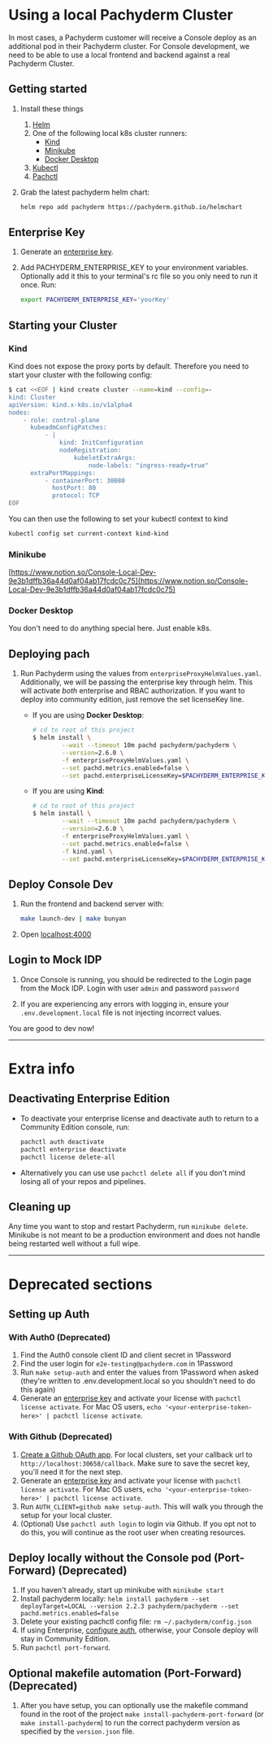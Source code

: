 # Using a local Pachyderm Cluster

In most cases, a Pachyderm customer will receive a Console deploy as an additional pod in their Pachyderm cluster. For Console development, we need to be able to use a local frontend and backend against a real Pachyderm Cluster.

## Getting started

1. Install these things
   1. [Helm](https://helm.sh/docs/intro/install/)
   1. One of the following local k8s cluster runners:
      - [Kind](https://kind.sigs.k8s.io/)
      - [Minikube](https://minikube.sigs.k8s.io/docs/start/)
      - [Docker Desktop](https://www.docker.com/products/docker-desktop/)
   1. [Kubectl](https://kubernetes.io/docs/tasks/tools/)
   1. [Pachctl](https://docs.pachyderm.com/latest/getting-started/local-installation/#install-pachctl)
1. Grab the latest pachyderm helm chart:

   ```bash
   helm repo add pachyderm https://pachyderm.github.io/helmchart
   ```

## Enterprise Key

1. Generate an [enterprise key](https://enterprise-token-gen.pachyderm.io/dev).

1. Add PACHYDERM_ENTERPRISE_KEY to your environment variables. Optionally add it this to your terminal's rc file so you only need to run it once. Run:

   ```bash
   export PACHYDERM_ENTERPRISE_KEY='yourKey'
   ```

## Starting your Cluster

### Kind

Kind does not expose the proxy ports by default. Therefore you need to start your cluster with the following config:

```bash
$ cat <<EOF | kind create cluster --name=kind --config=-
kind: Cluster
apiVersion: kind.x-k8s.io/v1alpha4
nodes:
    - role: control-plane
      kubeadmConfigPatches:
          - |
              kind: InitConfiguration
              nodeRegistration:
                  kubeletExtraArgs:
                      node-labels: "ingress-ready=true"
      extraPortMappings:
          - containerPort: 30080
            hostPort: 80
            protocol: TCP
EOF
```

You can then use the following to set your kubectl context to kind

```bash
kubectl config set current-context kind-kind
```

### Minikube

[https://www.notion.so/Console-Local-Dev-9e3b1dffb36a44d0af04ab17fcdc0c75](https://www.notion.so/Console-Local-Dev-9e3b1dffb36a44d0af04ab17fcdc0c75)

### Docker Desktop

You don't need to do anything special here. Just enable k8s.

## Deploying pach

1. Run Pachyderm using the values from `enterpriseProxyHelmValues.yaml`. Additionally, we will be passing the enterprise key through helm. This will activate _both_ enterprise and RBAC authorization. If you want to deploy into community edition, just remove the set licenseKey line.

   - If you are using **Docker Desktop**:

     ```bash
     # cd to root of this project
     $ helm install \
             --wait --timeout 10m pachd pachyderm/pachyderm \
             --version=2.6.0 \
             -f enterpriseProxyHelmValues.yaml \
             --set pachd.metrics.enabled=false \
             --set pachd.enterpriseLicenseKey=$PACHYDERM_ENTERPRISE_KEY
     ```

   - If you are using **Kind**:

     ```bash
     # cd to root of this project
     $ helm install \
             --wait --timeout 10m pachd pachyderm/pachyderm \
             --version=2.6.0 \
             -f enterpriseProxyHelmValues.yaml \
             --set pachd.metrics.enabled=false \
             -f kind.yaml \
             --set pachd.enterpriseLicenseKey=$PACHYDERM_ENTERPRISE_KEY
     ```

## Deploy Console Dev

1. Run the frontend and backend server with:

   ```bash
   make launch-dev | make bunyan
   ```

1. Open [localhost:4000](http://localhost:4000)

## Login to Mock IDP

1. Once Console is running, you should be redirected to the Login page from the Mock IDP. Login with user `admin` and password `password`

1. If you are experiencing any errors with logging in, ensure your `.env.development.local` file is not injecting incorrect values.

You are good to dev now!

---

# Extra info

## Deactivating Enterprise Edition

- To deactivate your enterprise license and deactivate auth to return to a Community Edition console, run:

  ```bash
  pachctl auth deactivate
  pachctl enterprise deactivate
  pachctl license delete-all
  ```

- Alternatively you can use use `pachctl delete all` if you don't mind losing all of your repos and pipelines.

## Cleaning up

Any time you want to stop and restart Pachyderm, run `minikube delete`. Minikube is not meant to be a production environment
and does not handle being restarted well without a full wipe.

---

# Deprecated sections

## Setting up Auth

### With Auth0 (Deprecated)

1. Find the Auth0 console client ID and client secret in 1Password
1. Find the user login for `e2e-testing@pachyderm.com` in 1Password
1. Run `make setup-auth` and enter the values from 1Password when asked (they're written to .env.development.local so you shouldn't need to do this again)
1. Generate an [enterprise key](https://enterprise-token-gen.pachyderm.io/dev) and activate your license with `pachctl license activate`. For Mac OS users, `echo '<your-enterprise-token-here>' | pachctl license activate`.

### With Github (Deprecated)

1. [Create a Github OAuth app](https://docs.github.com/en/developers/apps/creating-an-oauth-app). For local clusters, set your callback url to `http://localhost:30658/callback`. Make sure to save the secret key, you'll need it for the next step.
1. Generate an [enterprise key](https://enterprise-token-gen.pachyderm.io/dev) and activate your license with `pachctl license activate`. For Mac OS users, `echo '<your-enterprise-token-here>' | pachctl license activate`.
1. Run `AUTH_CLIENT=github make setup-auth`. This will walk you through the setup for your local cluster.
1. (Optional) Use `pachctl auth login` to login via Github. If you opt not to do this, you will continue as the root user when creating resources.

## Deploy locally without the Console pod (Port-Forward) (Deprecated)

1. If you haven't already, start up minikube with `minikube start`
1. Install pachyderm locally: `helm install pachyderm --set deployTarget=LOCAL --version 2.2.3 pachyderm/pachyderm --set pachd.metrics.enabled=false`
1. Delete your existing pachctl config file: `rm ~/.pachyderm/config.json`
1. If using Enterprise, [configure auth](#with-auth0-deprecated), otherwise, your Console deploy will stay in Community Edition.
1. Run `pachctl port-forward`.

## Optional makefile automation (Port-Forward) (Deprecated)

1. After you have setup, you can optionally use the makefile command found in the root of the project `make install-pachyderm-port-forward` (or `make install-pachyderm`) to run the correct pachyderm version as specified by the `version.json` file.
